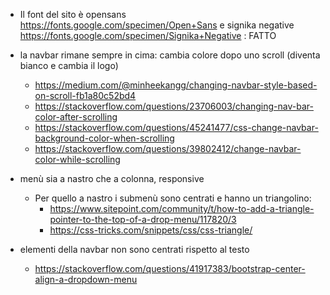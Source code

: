 - Il font del sito è opensans https://fonts.google.com/specimen/Open+Sans e signika negative https://fonts.google.com/specimen/Signika+Negative : FATTO

- la navbar rimane sempre in cima: cambia colore dopo uno scroll (diventa bianco e cambia il logo)
    -   https://medium.com/@minheekangg/changing-navbar-style-based-on-scroll-fb1a80c52bd4
    -   https://stackoverflow.com/questions/23706003/changing-nav-bar-color-after-scrolling
    -   https://stackoverflow.com/questions/45241477/css-change-navbar-background-color-when-scrolling
    -   https://stackoverflow.com/questions/39802412/change-navbar-color-while-scrolling

- menù sia a nastro che a colonna, responsive
    -   Per quello a nastro i submenù sono centrati e hanno un triangolino:
        -   https://www.sitepoint.com/community/t/how-to-add-a-triangle-pointer-to-the-top-of-a-drop-menu/117820/3
        -   https://css-tricks.com/snippets/css/css-triangle/

- elementi della navbar non sono centrati rispetto al testo
    - https://stackoverflow.com/questions/41917383/bootstrap-center-align-a-dropdown-menu
